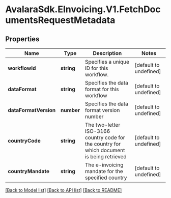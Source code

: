 # AvalaraSdk.EInvoicing.V1.FetchDocumentsRequestMetadata

## Properties

Name | Type | Description | Notes
------------ | ------------- | ------------- | -------------
**workflowId** | **string** | Specifies a unique ID for this workflow. | [default to undefined]
**dataFormat** | **string** | Specifies the data format for this workflow | [default to undefined]
**dataFormatVersion** | **number** | Specifies the data format version number | [default to undefined]
**countryCode** | **string** | The two-letter ISO-3166 country code for the country for which document is being retrieved | [default to undefined]
**countryMandate** | **string** | The e-invoicing mandate for the specified country | [default to undefined]

[[Back to Model list]](../../../README.md#documentation-for-models) [[Back to API list]](../../../README.md#documentation-for-api-endpoints) [[Back to README]](../../../README.md)

